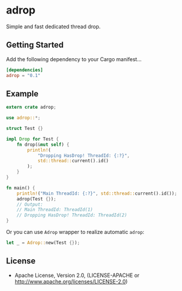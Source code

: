 # adrop

Simple and fast dedicated thread drop.

## Getting Started

Add the following dependency to your Cargo manifest...

```toml
[dependencies]
adrop = "0.1"
```

## Example

```rust
extern crate adrop;

use adrop::*;

struct Test {}

impl Drop for Test {
    fn drop(&mut self) {
        println!(
            "Dropping HasDrop! ThreadId: {:?}",
            std::thread::current().id()
        );
    }
}

fn main() {
    println!("Main ThreadId: {:?}", std::thread::current().id());
    adrop(Test {});
    // Output:
    // Main ThreadId: ThreadId(1)
    // Dropping HasDrop! ThreadId: ThreadId(2)
}
```

Or you can use `Adrop` wrapper to realize automatic `adrop`:

```rust
let _ = Adrop::new(Test {});
```

## License

- Apache License, Version 2.0, (LICENSE-APACHE or http://www.apache.org/licenses/LICENSE-2.0)
